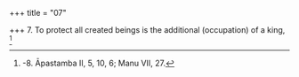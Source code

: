 +++
title = "07"

+++
7. To protect all created beings is the additional (occupation) of a king, [^6] 


[^6]:  -8. Āpastamba II, 5, 10, 6; Manu VII, 27.
